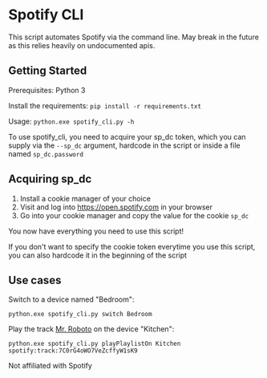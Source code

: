 Spotify CLI
===========

This script automates Spotify via the command line. May break in the future as this relies heavily on undocumented apis.

Getting Started
---------------

Prerequisites: Python 3

Install the requirements: `pip install -r requirements.txt`

Usage: `python.exe spotify_cli.py -h`

To use spotify_cli, you need to acquire your sp_dc token, which you can supply via the `--sp_dc` argument, hardcode in the script or inside a file named `sp_dc.password`

Acquiring sp_dc
---------------

1. Install a cookie manager of your choice
2. Visit and log into https://open.spotify.com in your browser
3. Go into your cookie manager and copy the value for the cookie `sp_dc`

You now have everything you need to use this script!

If you don't want to specify the cookie token everytime you use this script, you can also hardcode it in the beginning of the script

Use cases
---------

Switch to a device named "Bedroom":

`python.exe spotify_cli.py switch Bedroom`

Play the track [Mr. Roboto](https://open.spotify.com/track/7C0rG4oWO7VeZcffyW1sK9) on the device "Kitchen":

`python.exe spotify_cli.py playPlaylistOn Kitchen spotify:track:7C0rG4oWO7VeZcffyW1sK9`

Not affiliated with Spotify 